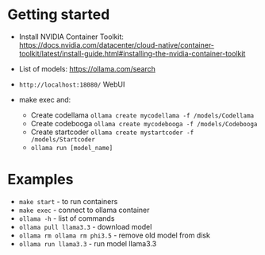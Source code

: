 # Getting started
- Install NVIDIA Container Toolkit: https://docs.nvidia.com/datacenter/cloud-native/container-toolkit/latest/install-guide.html#installing-the-nvidia-container-toolkit
- List of models: https://ollama.com/search
- `http://localhost:18080/` WebUI

- make exec and:
  - Create codellama `ollama create mycodellama -f /models/Codellama`
  - Create codebooga `ollama create mycodebooga -f /models/Codebooga`
  - Create startcoder `ollama create mystartcoder -f /models/Startcoder`
  - `ollama run [model_name]`

# Examples
- `make start` - to run containers
- `make exec` - connect to ollama container
- `ollama -h` - list of commands
- `ollama pull llama3.3` - download model
- `ollama rm ollama rm phi3.5` - remove old model from disk
- `ollama run llama3.3` - run model llama3.3
